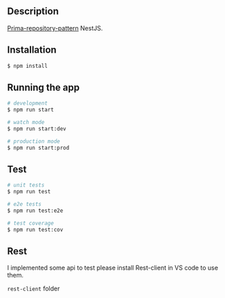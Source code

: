## Description

[Prima-repository-pattern](https://github.com/tienbh-sothink/prisma-repository-pattern) NestJS.

## Installation

```bash
$ npm install
```

## Running the app

```bash
# development
$ npm run start

# watch mode
$ npm run start:dev

# production mode
$ npm run start:prod
```

## Test

```bash
# unit tests
$ npm run test

# e2e tests
$ npm run test:e2e

# test coverage
$ npm run test:cov
```

## Rest

I implemented some api to test please install Rest-client in VS code to use them.

`rest-client` folder
